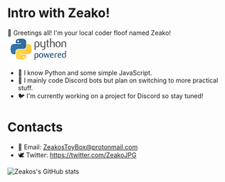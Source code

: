 # Intro with Zeako!
👋 Greetings all! I'm your local coder floof named Zeako!
[![N|Solid](https://raw.githubusercontent.com/willtheorangeguy/Python-Logo-Widgets/master/pythonpoweredlengthgif.gif)](https://www.python.org/)
- 🌱 I know Python and some simple JavaScript. 
- 🦊 I mainly code Discord bots but plan on switching to more practical stuff.
- 🐦 I'm currently working on a project for Discord so stay tuned!



# Contacts
- 📧 Email: ZeakosToyBox@protonmail.com
- 🕊️ Twitter: https://twitter.com/ZeakoJPG


![Zeakos's GitHub stats](https://github-readme-stats.vercel.app/api?username=ZeakoJPG&show_icons=true&theme=omni)
 
